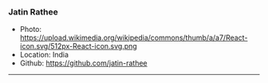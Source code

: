 ### Jatin Rathee

- Photo: https://upload.wikimedia.org/wikipedia/commons/thumb/a/a7/React-icon.svg/512px-React-icon.svg.png
- Location: India
- Github: https://github.com/jatin-rathee

***
